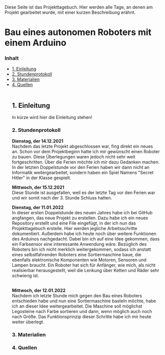 Diese Seite ist das Projekttagebuch. Hier werden alle Tage, an denen am Projekt gearbeitet wurde, mit einer kurzen Beschreibung erähnt.

<h1>Bau eines autonomen Roboters mit einem Arduino</h1>

<h3> Inhalt </h3>
<ul style="list-stlye-type:none">
<li><a href="#kapitell">1. Einleitung</a></h2></li>
<li><a href="#kapitel2">2. Stundenprotokoll</a></h2></li>
<li><a href="#kapitel3">3. Materialien</a></h2></li>
<li><a href="#kapitel4">4. Quellen</a></h2></li>
<br>
<h2 id="kapitell">1. Einleitung</h2>
<p>In kürze wird hier die Einleitung stehen!<br></p>

<h3 id="kapitel2">2. Stundenprotokoll</a></h2></li>
<b>Dienstag, der 14.12.2021</b><br>
  Nachdem das letzte Projekt abgeschlossen war, fing direkt ein neues an. Schon vor dem Projektbeginn hatte ich mir gewünscht einen Roboter zu bauen. Diese Überlegungen waren jedoch nicht sehr weit fortgeschritten. Über die Ferien möchte ich mir dazu Gedanken machen. In der letzten Doppelstunde vor den Ferien haben wir dann nicht an Informatik weitergearbeitet, sondern haben ein Spiel Namens "Secret Hitler" in der Klasse gespielt.<br></p>
  
<b>Mittwoch, der 15.12.2021</b><br>
  Diese Stunde ist ausgefallen, weil es der letzte Tag vor den Ferien war und wir somit nach der 3. Stunde Schluss hatten.<br></p>

<b>Dienstag, der 11.01.2022</b><br>
  In dieser ersten Doppelstunde des neuen Jahres habe ich bei GitHub angfangen, das neue Projekt zu erstellen. Dazu habe ich ein neues Repository erstellt und eine File eingefügt, in der ich nun das Projekttagebuch erstelle. Hier werden jegliche Arbeitsschritte dokumentiert. Außerdem habe ich heute noch über weitere Funktionen des Arduinos nachgedacht. Dabei bin ich auf eine Idee gekommen, dass ein Farbsensor eine interessante Anwendung wäre. Bezüglich des Roboters bin ich nicht merklich weitergekommen, sodass ich anstatt eines selbstfahrenden Roboters eine Sortiermaschine baue, die ebenfalls elektronische Komponenten wie Motoren, Sensoren und Lampen braucht. Ein Roboter hat sich für Anfänger, wie mich, als nicht realisierbar herausgestellt, weil die Lenkung über Ketten und Räder sehr schwierig ist.<br></p>   
<b>Mittwoch, der 12.01.2022</b><br>
  Nachdem ich letzte Stunde mich gegen den Bau eines Roboters entschieden habe und nun eine Sortiermaschine basteln möchte, habe ich an dieser Idee weitergearbeitet. Die Maschine soll möglichst Legosteine nach Farbe sortieren und dann, wenn möglich auch noch nach Größe. Das Funktionsprinzip dieser Schritte habe ich mir heute weiter überlegt.<br></p>

<h3 id="kapitel3">3. Materialien</a></h2></li>

<h3 id="kapitel4">4. Quellen</a></h2></li>
